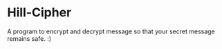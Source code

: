 # Hill-Cipher

A program to encrypt and decrypt message so that your secret message remains safe. :)
